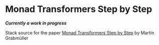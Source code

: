 # Monad Transformers Step by Step

***Currently a work in progress***

Stack source for the paper 
[Monad Transformers Step by Step](https://page.mi.fu-berlin.de/scravy/realworldhaskell/materialien/monad-transformers-step-by-step.pdf) by Martin Grabmüller

